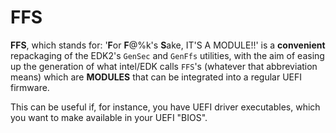 # FFS

__FFS__, which stands for: '<b>F</b>or <b>F</b>@%k's <b>S</b>ake, IT'S A MODULE!!'
is a __convenient__ repackaging of the EDK2's `GenSec` and `GenFfs` utilities,
with the aim of easing up the generation of what intel/EDK calls `FFS`'s (whatever
that abbreviation means) which are __MODULES__ that can be integrated into a
regular UEFI firmware.

This can be useful if, for instance, you have UEFI driver executables, which you
want to make available in your UEFI "BIOS".
